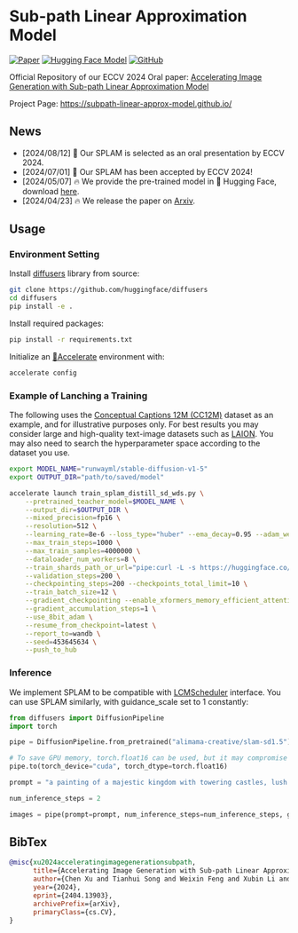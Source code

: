 # Sub-path Linear Approximation Model

[![Paper](https://img.shields.io/badge/arXiv-PDF-b31b1b)](https://arxiv.org/abs/2404.13903)
[![Hugging Face Model](https://img.shields.io/badge/%F0%9F%A4%97%20Hugging%20Face-Model-blue)](https://huggingface.co/collections/alimama-creative/slam-662f1dd31d5c8cd0b3acb0e0)
[![GitHub](https://img.shields.io/github/stars/MCG-NJU/SPLAM?style=social)](https://github.com/MCG-NJU/SPLAM)

Official Repository of our ECCV 2024 Oral paper: [Accelerating Image Generation with Sub-path Linear Approximation Model](https://arxiv.org/abs/2404.13903)

Project Page: https://subpath-linear-approx-model.github.io/

## News
- \[2024/08/12\] 🎉 Our SPLAM is selected as an oral presentation by ECCV 2024.
- \[2024/07/01\] 🎉 Our SPLAM has been accepted by ECCV 2024!
- \[2024/05/07\] 🔥 We provide the pre-trained model in 🤗 Hugging Face, download [here](https://huggingface.co/collections/alimama-creative/slam-662f1dd31d5c8cd0b3acb0e0).
- \[2024/04/23\] 🔥 We release the paper on [Arxiv](https://arxiv.org/abs/2404.13903).

## Usage

### Environment Setting

Install [diffusers](https://github.com/huggingface/diffusers) library from source:

```bash
git clone https://github.com/huggingface/diffusers
cd diffusers
pip install -e .
```

Install required packages:

```bash
pip install -r requirements.txt
```

Initialize an [🤗Accelerate](https://github.com/huggingface/accelerate/) environment with:

```bash
accelerate config
```

### Example of Lanching a Training

The following uses the [Conceptual Captions 12M (CC12M)](https://github.com/google-research-datasets/conceptual-12m) dataset as an example, and for illustrative purposes only. For best results you may consider large and high-quality text-image datasets such as [LAION](https://laion.ai/blog/laion-400-open-dataset/). You may also need to search the hyperparameter space according to the dataset you use.

```bash
export MODEL_NAME="runwayml/stable-diffusion-v1-5"
export OUTPUT_DIR="path/to/saved/model"

accelerate launch train_splam_distill_sd_wds.py \
    --pretrained_teacher_model=$MODEL_NAME \
    --output_dir=$OUTPUT_DIR \
    --mixed_precision=fp16 \
    --resolution=512 \
    --learning_rate=8e-6 --loss_type="huber" --ema_decay=0.95 --adam_weight_decay=0.0 \
    --max_train_steps=1000 \
    --max_train_samples=4000000 \
    --dataloader_num_workers=8 \
    --train_shards_path_or_url="pipe:curl -L -s https://huggingface.co/datasets/laion/conceptual-captions-12m-webdataset/resolve/main/data/{00000..01099}.tar?download=true" \
    --validation_steps=200 \
    --checkpointing_steps=200 --checkpoints_total_limit=10 \
    --train_batch_size=12 \
    --gradient_checkpointing --enable_xformers_memory_efficient_attention \
    --gradient_accumulation_steps=1 \
    --use_8bit_adam \
    --resume_from_checkpoint=latest \
    --report_to=wandb \
    --seed=453645634 \
    --push_to_hub
```

### Inference
We implement SPLAM to be compatible with [LCMScheduler](https://github.com/huggingface/diffusers/blob/main/src/diffusers/schedulers/scheduling_lcm.py) interface. You can use SPLAM similarly, with guidance_scale set to 1 constantly:
```python
from diffusers import DiffusionPipeline
import torch

pipe = DiffusionPipeline.from_pretrained("alimama-creative/slam-sd1.5")

# To save GPU memory, torch.float16 can be used, but it may compromise image quality.
pipe.to(torch_device="cuda", torch_dtype=torch.float16)

prompt = "a painting of a majestic kingdom with towering castles, lush gardens, ice and snow world"

num_inference_steps = 2

images = pipe(prompt=prompt, num_inference_steps=num_inference_steps, guidance_scale=1, lcm_origin_steps=50, output_type="pil").images
```


## BibTex
```bibtex
@misc{xu2024acceleratingimagegenerationsubpath,
      title={Accelerating Image Generation with Sub-path Linear Approximation Model}, 
      author={Chen Xu and Tianhui Song and Weixin Feng and Xubin Li and Tiezheng Ge and Bo Zheng and Limin Wang},
      year={2024},
      eprint={2404.13903},
      archivePrefix={arXiv},
      primaryClass={cs.CV},
}
```
